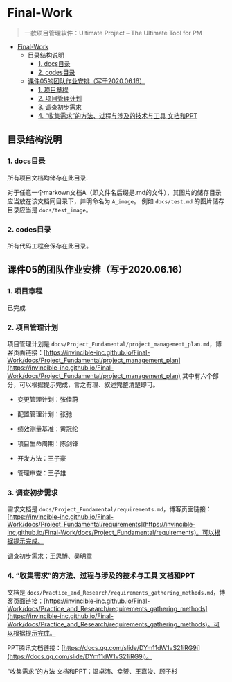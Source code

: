 # Final-Work
> 一款项目管理软件：Ultimate Project – The Ultimate Tool for PM

- [Final-Work](#final-work)
  - [目录结构说明](#目录结构说明)
    - [1. docs目录](#1-docs目录)
    - [2. codes目录](#2-codes目录)
  - [课件05的团队作业安排（写于2020.06.16）](#课件05的团队作业安排写于20200616)
    - [1. 项目章程](#1-项目章程)
    - [2. 项目管理计划](#2-项目管理计划)
    - [3. 调查初步需求](#3-调查初步需求)
    - [4. “收集需求”的方法、过程与涉及的技术与工具 文档和PPT](#4-收集需求的方法过程与涉及的技术与工具-文档和ppt)





## 目录结构说明
### 1. docs目录
所有项目文档均储存在此目录.

对于任意一个markown文档A（即文件名后缀是.md的文件），其图片的储存目录应当放在该文档同目录下，并明命名为 `A_image`。 例如 `docs/test.md` 的图片储存目录应当是 `docs/test_image`。

### 2. codes目录
所有代码工程会保存在此目录。


## 课件05的团队作业安排（写于2020.06.16）

### 1. 项目章程
已完成

### 2. 项目管理计划
项目管理计划是 `docs/Project_Fundamental/project_management_plan.md`，博客页面链接：[https://invincible-inc.github.io/Final-Work/docs/Project_Fundamental/project_management_plan](https://invincible-inc.github.io/Final-Work/docs/Project_Fundamental/project_management_plan) 其中有六个部分，可以根据提示完成，言之有理、叙述完整清楚即可。

- 变更管理计划：张佳蔚

- 配置管理计划：张弛

- 绩效测量基准：黄冠纶

- 项目生命周期：陈剑锋

- 开发方法：王子豪

- 管理审查：王子雄

### 3. 调查初步需求
需求文档是 `docs/Project_Fundamental/requirements.md`，博客页面链接：[https://invincible-inc.github.io/Final-Work/docs/Project_Fundamental/requirements](https://invincible-inc.github.io/Final-Work/docs/Project_Fundamental/requirements)。可以根据提示完成。

调查初步需求：王思博、吴明章

### 4. “收集需求”的方法、过程与涉及的技术与工具 文档和PPT

文档是 `docs/Practice_and_Research/requirements_gathering_methods.md`，博客页面链接：[https://invincible-inc.github.io/Final-Work/docs/Practice_and_Research/requirements_gathering_methods](https://invincible-inc.github.io/Final-Work/docs/Practice_and_Research/requirements_gathering_methods)。可以根据提示完成。

PPT腾讯文档链接：[https://docs.qq.com/slide/DYm11dW1vS21iRG9j](https://docs.qq.com/slide/DYm11dW1vS21iRG9j)。

“收集需求”的方法 文档和PPT：温卓沛、幸赟、王嘉浚、顾子杉

